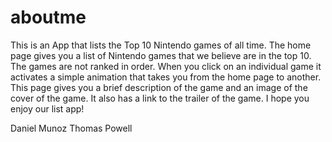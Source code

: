 # aboutme

This is an App that lists the Top 10 Nintendo games of all time. The home page gives you a list of Nintendo games that we believe are in the top 10. The games are not ranked in order. When you click on an individual game it activates a simple animation that takes you from the home page to another. This page gives you a brief description of the game and an image of the cover of the game. It also has a link to the trailer of the game. I hope you enjoy our list app!

Daniel Munoz
Thomas Powell
